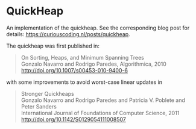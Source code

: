 # QuickHeap

An implementation of the quickheap.
See the corresponding blog post for details:
https://curiouscoding.nl/posts/quickheap.

The quickheap was first published in:

> On Sorting, Heaps, and Minimum Spanning Trees\
> Gonzalo Navarro and Rodrigo Paredes, Algorithmica, 2010\
> http://doi.org/10.1007/s00453-010-9400-6

with some improvements to avoid worst-case linear updates in

> Stronger Quickheaps\
> Gonzalo Navarro and Rodrigo Paredes and Patricia V. Poblete and Peter Sanders\
> International Journal of Foundations of Computer Science, 2011\
> http://doi.org/10.1142/S0129054111008507
